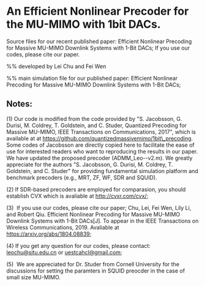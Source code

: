 
# An Efficient Nonlinear Precoder for the MU-MIMO with 1bit DACs.

Source files for our recent published paper: Efficient Nonlinear Precoding for Massive MU-MIMO Downlink Systems with 1-Bit DACs;  If you use our codes, please cite our paper.

%% developed by Lei Chu and Fei Wen


%% main simulation file for our published paper: Efficient Nonlinear Precoding for Massive MU-MIMO Downlink Systems with 1-Bit DACs; 

## Notes:

(1)  Our code is modified from the code provided by "S. Jacobsson, G. Durisi, M. Coldrey, T. Goldstein, and C. Studer, Quantized Precoding for Massive MU-MIMO, IEEE Transactions on
Communications, 2017", which is available at at https://github.com/quantizedmassivemimo/1bit\_precoding.
Some codes of Jacobsson are directly copied here to facilitate the ease of use
for interested readers who want to reproducing the results in our paper.
We have updated the proposed precoder (ADMM\_Leo--v2.m).
We greatly appreciate for the authors "S. Jacobsson, G. Durisi, M. Coldrey, T. Goldstein, and C. Studer" for providing
fundamental simulation platform and benchmark precoders (e.g., MRT, ZF, WF, SDR and SQUID).


(2)  If SDR-based precoders are employed for comparasion, you should establish CVX which is avaliable at http://cvxr.com/cvx/;

(3)  If you use our codes, please cite our paper; 
Chu, Lei, Fei Wen, Lily Li, and Robert Qiu. Efficient Nonlinear Precoding for Massive MU-MIMO Downlink Systems with 1-Bit DACs[J]. To appear in the IEEE Transactions on Wireless Communications, 2019. Avaliable at  https://arxiv.org/abs/1804.08839;

(4) If you get any question for our codes, please contact: leochu@sjtu.edu.cn or uestcahcl@gmail.com;

(5)  We are appreciated for Dr. Studer from Cornell University for the discussions for setting the paramters in SQUID preocder in the case of small size MU-MIMO. 


